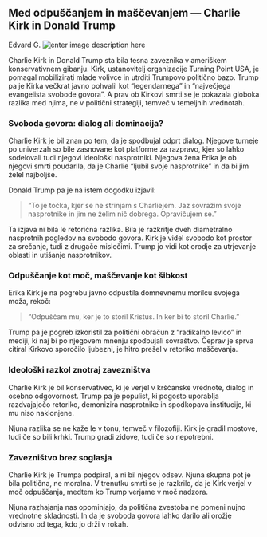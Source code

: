 ﻿## Med odpuščanjem in maščevanjem — Charlie Kirk in Donald Trump
Edvard G.
![enter image description here](https://bluzimir.github.io/karavla/Karli_vs_Trump.png)


Charlie Kirk in Donald Trump sta bila tesna zaveznika v ameriškem konservativnem gibanju. Kirk, ustanovitelj organizacije Turning Point USA, je pomagal mobilizirati mlade volivce in utrditi Trumpovo politično bazo. Trump pa je Kirka večkrat javno pohvalil kot “legendarnega” in “največjega evangelista svobode govora”. A prav ob Kirkovi smrti se je pokazala globoka razlika med njima, ne v politični strategiji, temveč v temeljnih vrednotah.

###  Svoboda govora: dialog ali dominacija?

Charlie Kirk je bil znan po tem, da je spodbujal odprt dialog. Njegove turneje po univerzah so bile zasnovane kot platforme za razpravo, kjer so lahko sodelovali tudi njegovi ideološki nasprotniki. Njegova žena Erika je ob njegovi smrti poudarila, da je Charlie “ljubil svoje nasprotnike” in da bi jim želel najboljše.

Donald Trump pa je na istem dogodku izjavil:

> “To je točka, kjer se ne strinjam s Charliejem. Jaz sovražim svoje nasprotnike in jim ne želim nič dobrega. Opravičujem se.”

Ta izjava ni bila le retorična razlika. Bila je razkritje dveh diametralno nasprotnih pogledov na svobodo govora. Kirk je videl svobodo kot prostor za srečanje, tudi z drugače mislečimi. Trump jo vidi kot orodje za utrjevanje oblasti in utišanje nasprotnikov.
    

###  Odpuščanje kot moč, maščevanje kot šibkost

Erika Kirk je na pogrebu javno odpustila domnevnemu morilcu svojega moža, rekoč:

> “Odpuščam mu, ker je to storil Kristus. In ker bi to storil Charlie.”

Trump pa je pogreb izkoristil za politični obračun z “radikalno levico” in mediji, ki naj bi po njegovem mnenju spodbujali sovraštvo. Čeprav je sprva citiral Kirkovo sporočilo ljubezni, je hitro prešel v retoriko maščevanja.

###  Ideološki razkol znotraj zavezništva

Charlie Kirk je bil konservativec, ki je verjel v krščanske vrednote, dialog in osebno odgovornost. Trump pa je populist, ki pogosto uporablja razdvajajočo retoriko, demonizira nasprotnike in spodkopava institucije, ki mu niso naklonjene.

Njuna razlika se ne kaže le v tonu, temveč v filozofiji.
 Kirk je gradil mostove, tudi če so bili krhki. Trump gradi zidove, tudi če so nepotrebni.
    

###  Zavezništvo brez soglasja

Charlie Kirk je Trumpa podpiral, a ni bil njegov odsev. Njuna skupna pot je bila politična, ne moralna. V trenutku smrti se je razkrilo, da je Kirk verjel v moč odpuščanja, medtem ko Trump verjame v moč nadzora.

Njuna razhajanja nas opominjajo, da politična zvestoba ne pomeni nujno vrednotne skladnosti. In da je svoboda govora lahko darilo ali orožje odvisno od tega, kdo jo drži v rokah.


